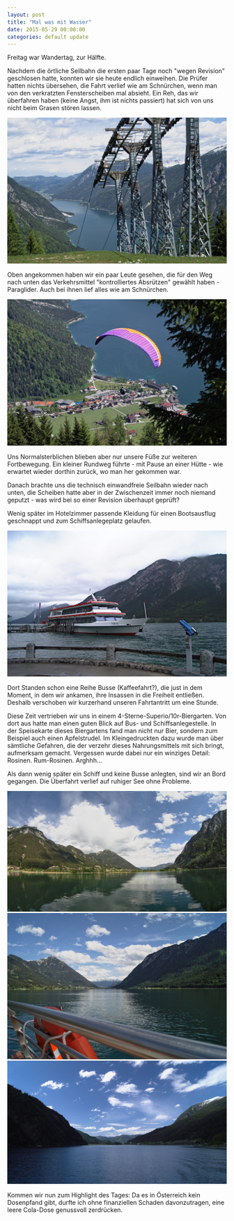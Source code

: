```yaml
---
layout: post
title: "Mal was mit Wasser"
date: 2015-05-29 00:00:00
categories: default update
---
```


Freitag war Wandertag, zur Hälfte.

Nachdem die örtliche Seilbahn die ersten paar Tage noch "wegen Revision" geschlosen hatte, konnten wir sie heute endlich einweihen. Die Prüfer hatten nichts übersehen, die Fahrt verlief wie am Schnürchen, wenn man von den verkratzten Fensterscheiben mal absieht. Ein Reh, das wir überfahren haben (keine Angst, ihm ist nichts passiert) hat sich von uns nicht beim Grasen stören lassen.

![berg aussicht](/assets/20150529/DSC6783_lzn.jpg)

Oben angekommen haben wir ein paar Leute gesehen, die für den Weg nach unten das Verkehrsmittel "kontrolliertes Absrützen" gewählt haben - Paraglider. Auch bei ihnen lief alles wie am Schnürchen.

![paraglider](/assets/20150529/DSC6766_lzn.jpg)

Uns Normalsterblichen blieben aber nur unsere Füße zur weiteren Fortbewegung. Ein kleiner Rundweg führte - mit Pause an einer Hütte - wie erwartet wieder dorthin zurück, wo man her gekommen war.

Danach brachte uns die technisch einwandfreie Seilbahn wieder nach unten, die Scheiben hatte aber in der Zwischenzeit immer noch niemand geputzt - was wird bei so einer Revision überhaupt geprüft?

Wenig später im Hotelzimmer passende Kleidung für einen Bootsausflug geschnappt und zum Schiffsanlegeplatz gelaufen.

![tirol](/assets/20150526/DSC6321_lzn.jpg)

Dort Standen schon eine Reihe Busse (Kaffeefahrt?), die just in dem Moment, in dem wir ankamen, ihre Insassen in die Freiheit entließen. Deshalb verschoben wir kurzerhand unseren Fahrtantritt um eine Stunde.

Diese Zeit vertrieben wir uns in einem 4-Sterne-Superio/10r-Biergarten. Von dort aus hatte man einen guten Blick auf Bus- und Schiffsanlegestelle. In der Speisekarte dieses Biergartens fand man nicht nur Bier, sondern zum Beispiel auch einen Apfelstrudel. Im Kleingedruckten dazu wurde man über sämtliche Gefahren, die der verzehr dieses Nahrungsmittels mit sich bringt, aufmerksam gemacht. Vergessen wurde dabei nur ein winziges Detail: Rosinen. Rum-Rosinen. Arghhh...

Als dann wenig später ein Schiff und keine Busse anlegten, sind wir an Bord gegangen. Die Überfahrt verlief auf ruhiger See ohne Probleme.

![see1](/assets/20150529/DSC6803_lzn.jpg)
![see2](/assets/20150529/DSC6818_lzn.jpg)
![see3](/assets/20150529/DSC6851_lzn.jpg)

Kommen wir nun zum Highlight des Tages: Da es in Österreich kein Dosenpfand gibt, durfte ich ohne finanziellen Schaden davonzutragen, eine leere Cola-Dose genussvoll zerdrücken.